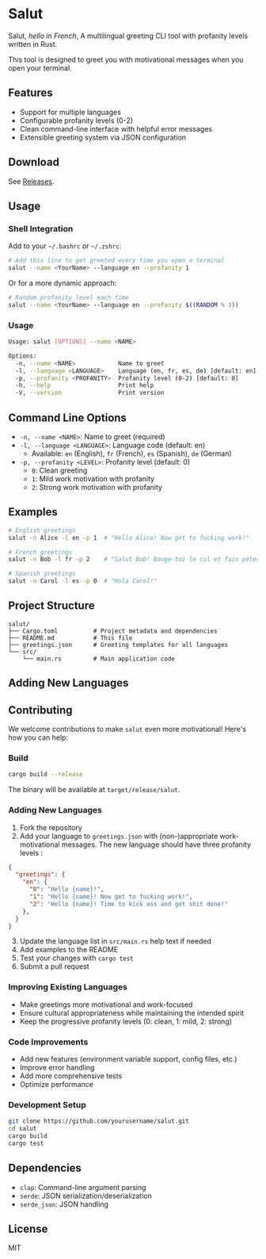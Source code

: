 # Salut

Salut, *hello in French*, A multilingual greeting CLI tool with profanity levels written in Rust. 

This tool is designed to greet you with motivational messages when you open your terminal.

## Features

- Support for multiple languages
- Configurable profanity levels (0-2)
- Clean command-line interface with helpful error messages
- Extensible greeting system via JSON configuration

## Download 

See [Releases](https://github.com/amine250/salut/releases).

## Usage

### Shell Integration

Add to your `~/.bashrc` or `~/.zshrc`:

```bash
# Add this line to get greeted every time you open a terminal
salut --name <YourName> --language en --profanity 1
```

Or for a more dynamic approach:

```bash
# Random profanity level each time
salut --name <YourName> --language en --profanity $((RANDOM % 3))
```

### Usage

```bash
Usage: salut [OPTIONS] --name <NAME>

Options:
  -n, --name <NAME>            Name to greet
  -l, --language <LANGUAGE>    Language (en, fr, es, de) [default: en]
  -p, --profanity <PROFANITY>  Profanity level (0-2) [default: 0]
  -h, --help                   Print help
  -V, --version                Print version
```

## Command Line Options

- `-n, --name <NAME>`: Name to greet (required)
- `-l, --language <LANGUAGE>`: Language code (default: en)
  - Available: `en` (English), `fr` (French), `es` (Spanish), `de` (German)
- `-p, --profanity <LEVEL>`: Profanity level (default: 0)
  - `0`: Clean greeting
  - `1`: Mild work motivation with profanity
  - `2`: Strong work motivation with profanity

## Examples

```bash
# English greetings
salut -n Alice -l en -p 1  # "Hello Alice! Now get to fucking work!"

# French greetings
salut -n Bob -l fr -p 2    # "Salut Bob! Bouge-toi le cul et fais péter le travail!"

# Spanish greetings
salut -n Carol -l es -p 0  # "Hola Carol!"
```

## Project Structure

```
salut/
├── Cargo.toml          # Project metadata and dependencies
├── README.md           # This file
├── greetings.json      # Greeting templates for all languages
└── src/
    └── main.rs         # Main application code
```

## Adding New Languages



## Contributing

We welcome contributions to make `salut` even more motivational! Here's how you can help:

### Build

```bash
cargo build --release
```
The binary will be available at `target/release/salut`.

### Adding New Languages

1. Fork the repository
2. Add your language to `greetings.json` with (non-)appropriate work-motivational messages. The new language should have three profanity levels :

```json
{
  "greetings": {
    "en": {
      "0": "Hello {name}!",
      "1": "Hello {name}! Now get to fucking work!",
      "2": "Hello {name}! Time to kick ass and get shit done!"
    },
  }
}
```
3. Update the language list in `src/main.rs` help text if needed
4. Add examples to the README
5. Test your changes with `cargo test`
6. Submit a pull request

### Improving Existing Languages

- Make greetings more motivational and work-focused
- Ensure cultural appropriateness while maintaining the intended spirit
- Keep the progressive profanity levels (0: clean, 1: mild, 2: strong)

### Code Improvements

- Add new features (environment variable support, config files, etc.)
- Improve error handling
- Add more comprehensive tests
- Optimize performance

### Development Setup

```bash
git clone https://github.com/yourusername/salut.git
cd salut
cargo build
cargo test
```

## Dependencies

- `clap`: Command-line argument parsing
- `serde`: JSON serialization/deserialization
- `serde_json`: JSON handling

## License

MIT